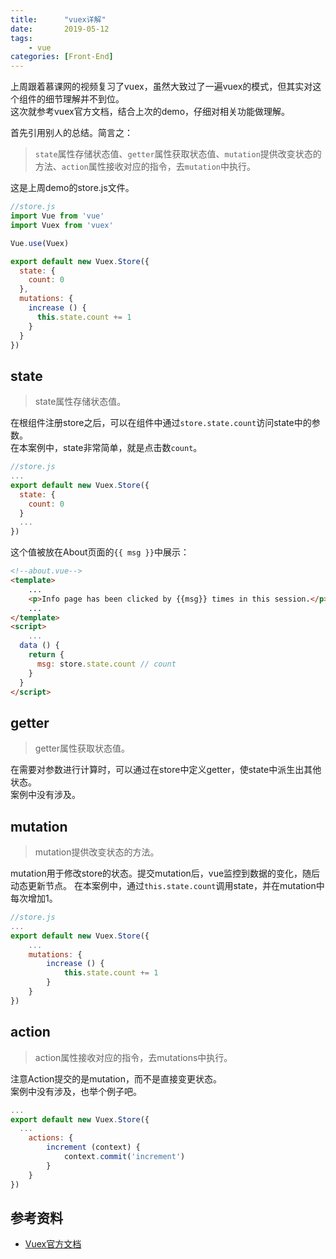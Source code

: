 ```yaml
---
title:      "vuex详解"
date:       2019-05-12
tags: 
    - vue
categories: [Front-End]
---
```


上周跟着慕课网的视频复习了vuex，虽然大致过了一遍vuex的模式，但其实对这个组件的细节理解并不到位。  
这次就参考vuex官方文档，结合上次的demo，仔细对相关功能做理解。

首先引用别人的总结。简言之：  

> `state`属性存储状态值、`getter`属性获取状态值、`mutation`提供改变状态的方法、`action`属性接收对应的指令，去`mutation`中执行。

<!--more-->

这是上周demo的store.js文件。

```js
//store.js
import Vue from 'vue'
import Vuex from 'vuex'

Vue.use(Vuex)

export default new Vuex.Store({
  state: {
    count: 0
  },
  mutations: {
    increase () {
      this.state.count += 1
    }
  }
})
```

## state

> state属性存储状态值。

在根组件注册store之后，可以在组件中通过`store.state.count`访问state中的参数。  
在本案例中，state非常简单，就是点击数`count`。

```js
//store.js
...
export default new Vuex.Store({
  state: {
    count: 0
  }
  ...
})
```

这个值被放在About页面的`{{ msg }}`中展示：

```html
<!--about.vue-->
<template>
    ...
    <p>Info page has been clicked by {{msg}} times in this session.</p>
    ...
</template>
<script>
    ...
  data () {
    return {
      msg: store.state.count // count
    }
  }
</script>
```

## getter

> getter属性获取状态值。

在需要对参数进行计算时，可以通过在store中定义getter，使state中派生出其他状态。  
案例中没有涉及。

## mutation

> mutation提供改变状态的方法。

mutation用于修改store的状态。提交mutation后，vue监控到数据的变化，随后动态更新节点。
在本案例中，通过`this.state.count`调用state，并在mutation中每次增加1。

```js
//store.js
...
export default new Vuex.Store({
    ...
    mutations: {
        increase () {
            this.state.count += 1
        }
    }
})
```

## action

> action属性接收对应的指令，去mutations中执行。

注意Action提交的是mutation，而不是直接变更状态。  
案例中没有涉及，也举个例子吧。

```js
...
export default new Vuex.Store({
  ...
    actions: {
        increment (context) {
            context.commit('increment')
        }
    }
})
```

## 参考资料

- [Vuex官方文档](https://vuex.vuejs.org/zh/)
